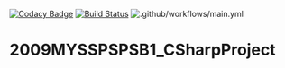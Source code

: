 [![Codacy Badge](https://api.codacy.com/project/badge/Grade/7be3bf86d929432f9da676b9d8cbdc84)](https://app.codacy.com/gh/99002533/2009MYSSPSB1_CSharpProject?utm_source=github.com&utm_medium=referral&utm_content=99002533/2009MYSSPSB1_CSharpProject&utm_campaign=Badge_Grade)
[![Build Status](https://dev.azure.com/pratheeksha2409/2009MYSSPSPSB1_CSharpProject(Netflix)/_apis/build/status/99002533.2009MYSSPSPSB1_CSharpProject?branchName=master)](https://dev.azure.com/pratheeksha2409/2009MYSSPSPSB1_CSharpProject(Netflix)/_build/latest?definitionId=1&branchName=master)
![.github/workflows/main.yml](https://github.com/99002533/2009MYSSPSB1_CSharpProject/workflows/.github/workflows/main.yml/badge.svg?branch=master)
# 2009MYSSPSPSB1_CSharpProject

